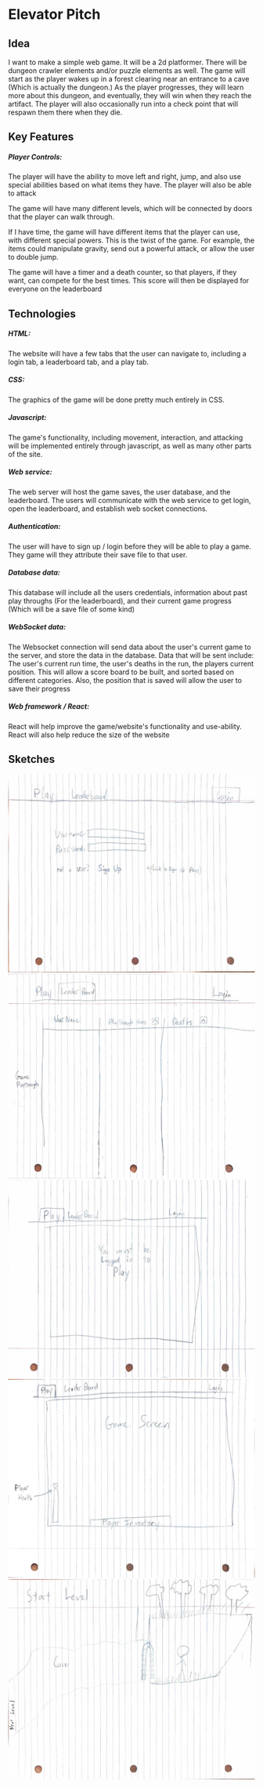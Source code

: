 # Elevator Pitch
## Idea
I want to make a simple web game. 
It will be a 2d platformer. There will be dungeon crawler elements and/or puzzle elements as well. 
The game will start as the player wakes up in a forest clearing near an entrance to a cave (Which is actually the dungeon.)
As the player progresses, they will learn more about this dungeon, and eventually, they will win when they reach the artifact. 
The player will also occasionally run into a check point that will respawn them there when they die.

## Key Features
##### Player Controls:
The player will have the ability to move left and right, jump, and also use special abilities based on what items they have.
The player will also be able to attack

The game will have many different levels, which will be connected by doors that the player can walk through.

If I have time, the game will have different items that the player can use, with different special powers. 
This is the twist of the game. For example, the items could manipulate gravity, send out a powerful attack, or allow the user to double jump.

The game will have a timer and a death counter, so that players, if they want, can compete for the best times.
This score will then be displayed for everyone on the leaderboard


## Technologies
##### HTML:
The website will have a few tabs that the user can navigate to, including a login tab, a leaderboard tab, and a play tab. 
##### CSS: 
The graphics of the game will be done pretty much entirely in CSS.
##### Javascript: 
The game's functionality, including movement, interaction, and attacking will be implemented entirely through javascript, as well as many other parts of the site.
##### Web service:
The web server will host the game saves, the user database, and the leaderboard.
The users will communicate with the web service to get login, open the leaderboard, and establish web socket connections.
##### Authentication:
The user will have to sign up / login before they will be able to play a game. They game will they attribute their save file to that user.
##### Database data:
This database will include all the users credentials, information about past play throughs (For the leaderboard), and their current game progress (Which will be a save file of some kind)
##### WebSocket data:
The Websocket connection will send data about the user's current game to the server, and store the data in the database.
Data that will be sent include: The user's current run time, the user's deaths in the run, the players current position. This will allow a score board to be built, and sorted based on different categories. Also, the position that is saved will allow the user to save their progress
##### Web framework / React:
React will help improve the game/website's functionality and use-ability.
React will also help reduce the size of the website

## Sketches
![images\sketch1.jpg](images\sketch1.jpg)
![images\sketch2.jpg](images\sketch2.jpg)
![images\sketch3.jpg](images\sketch3.jpg)
![images\sketch4.jpg](images\sketch4.jpg)
![images\sketch5.jpg](images\sketch5.jpg)

